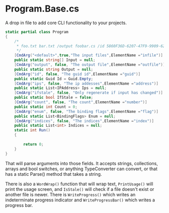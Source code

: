 # Program.Base.cs

A drop in file to add core CLI functionality to your projects.

```cs
static partial class Program
{
	/*
	 * foo.txt bar.txt /output foobar.cs /id 5860F36D-6207-47F9-9909-62F2B403BBA8 /ips 192.168.0.104 192.168.0.200 /ifstale /count 5 /enum static /indices 5 6 7 8
	 */
	[CmdArg("<default>",true,"The input files",ElementName ="infile")]
	public static string[] Input = null;
	[CmdArg("output", false, "The output file",ElementName ="outfile")]
	public static string Output = null;
	[CmdArg("id", false, "The guid id",ElementName ="guid")]
	public static Guid Id = Guid.Empty;
	[CmdArg("ips", false, "The ip addesses",ElementName ="address")]
	public static List<IPAddress> Ips = null;
	[CmdArg("ifstale", false, "Only regenerate if input has changed")]
	public static bool IfStale = false;
	[CmdArg("count", false, "The count",ElementName ="number")]
	public static int Count = 0;
	[CmdArg("enum", false, "The binding flags",ElementName ="flag")]
	public static List<BindingFlags> Enum = null;
	[CmdArg("indices", false, "The indices",ElementName ="index")]
	public static List<int> Indices = null;
	static int Run()
	{
		
		return 0;
	}
}
```
That will parse arguments into those fields. It accepts strings, collections, arrays and bool switches, or anything TypeConverter can convert, or that has a static Parse() method that takes a string.

There is also a `WordWrap()` function that will wrap text, `PrintUsage()` will print the usage screen, and `IsStale()` will check if a file doesn't exist or another file is newer. There is `WriteProgress()` which writes an indeterminate progress indicator and `WriteProgressBar()` which writes a progress bar.